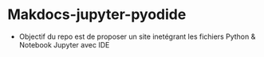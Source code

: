 # Makdocs-jupyter-pyodide

* Objectif du repo est de proposer un site inetégrant les fichiers Python & Notebook Jupyter avec IDE
